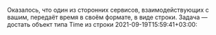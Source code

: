 Оказалось, что один из сторонних сервисов, взаимодействующих с вашим, 
передаёт время в своём формате, в виде строки.
Задача — достать объект типа Time из строки 2021-09-19T15:59:41+03:00: